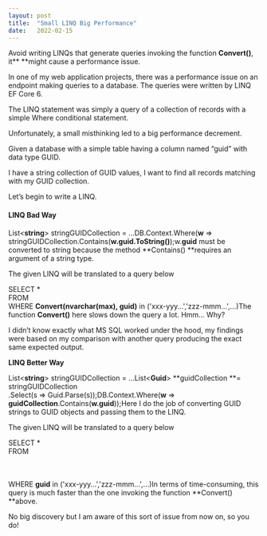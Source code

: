```yaml
---
layout:	post
title:	"Small LINQ Big Performance"
date:	2022-02-15
---
```


  Avoid writing LINQs that generate queries invoking the function **Convert()**, it** **might cause a performance issue.

In one of my web application projects, there was a performance issue on an endpoint making queries to a database. The queries were written by LINQ EF Core 6.

The LINQ statement was simply a query of a collection of records with a simple Where conditional statement.

Unfortunately, a small misthinking led to a big performance decrement.

Given a database with a simple table having a column named “guid” with data type GUID.

I have a string collection of GUID values, I want to find all records matching with my GUID collection.

Let’s begin to write a LINQ.

#### LINQ Bad Way

List<**string**> stringGUIDCollection = ...DB.Context.Where(**w** => stringGUIDCollection.Contains(**w.guid.ToString()**);w.**guid** must be converted to string because the method **Contains() **requires an argument of a string type.

The given LINQ will be translated to a query below

SELECT *  
FROM <Table>  
WHERE **Convert(nvarchar(max), guid)** in ('xxx-yyy...','zzz-mmm...',...)The function **Convert()** here slows down the query a lot. Hmm… Why?

I didn’t know exactly what MS SQL worked under the hood, my findings were based on my comparison with another query producing the exact same expected output.

**LINQ Better Way**

List<**string**> stringGUIDCollection = ...List<**Guid**> **guidCollection **= stringGUIDCollection  
 .Select(s => Guid.Parse(s));DB.Context.Where(**w** => **guidCollection**.Contains(**w.guid**));Here I do the job of converting GUID strings to GUID objects and passing them to the LINQ.

The given LINQ will be translated to a query below

SELECT *  
FROM <Table>  
WHERE **guid** in ('xxx-yyy...','zzz-mmm...',...)In terms of time-consuming, this query is much faster than the one invoking the function **Convert() **above.

No big discovery but I am aware of this sort of issue from now on, so you do!

  